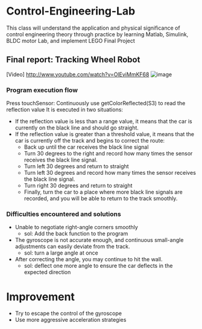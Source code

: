 # Control-Engineering-Lab
This class will understand the application and physical significance of control engineering theory through practice by learning Matlab, Simulink, BLDC motor Lab, and implement LEGO Final Project
## Final report: Tracking Wheel Robot
[Video] http://www.youtube.com/watch?v=OlEviMmKF68
![image](https://github.com/boboloiono/Control-Engineering-Lab/assets/62455939/2c856a61-81b8-479f-90f5-bff5a44385a2)

### Program execution flow
Press touchSensor:
Continuously use getColorReflected(S3) to read the reflection value
It is executed in two situations:
- If the reflection value is less than a range value, it means that the car is currently on the black line and should go straight.
- If the reflection value is greater than a threshold value, it means that the car is currently off the track and begins to correct the route:
  - Back up until the car receives the black line signal
  - Turn 30 degrees to the right and record how many times the sensor receives the black line signal.
  - Turn left 30 degrees and return to straight
  - Turn left 30 degrees and record how many times the sensor receives the black line signal.
  - Turn right 30 degrees and return to straight
  - Finally, turn the car to a place where more black line signals are recorded, and you will be able to return to the track smoothly.

### Difficulties encountered and solutions
- Unable to negotiate right-angle corners smoothly
  - sol: Add the back function to the program
- The gyroscope is not accurate enough, and continuous small-angle adjustments can easily deviate from the track.
  - sol: turn a large angle at once
- After correcting the angle, you may continue to hit the wall.
  - sol: deflect one more angle to ensure the car deflects in the expected direction
 
# Improvement
- Try to escape the control of the gyroscope
- Use more aggressive acceleration strategies
